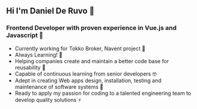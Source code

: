 ## **Hi I'm Daniel De Ruvo** 👋

### Frontend Developer with proven experience in Vue.js and Javascript 🌱

* Currently working for Tokko Broker, Navent project 🏡
* Always Learning! 💪
* Helping companies create and maintain a better code base for reusability 🔭
* Capable of continuous learning from senior developers 🤓
* Adept in creating Web apps design, installation, testing and maintenance of software systems 🏅
* Ready to apply my passion for coding to a talented engineering team to develop quality solutions ⚡

